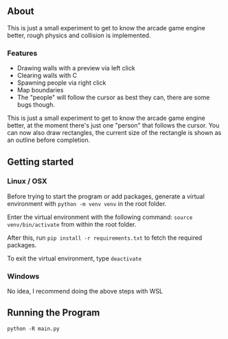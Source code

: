 ## About
This is just a small experiment to get to know the arcade game engine better, rough physics and collision is implemented.

### Features
- Drawing walls with a preview via left click
- Clearing walls with C
- Spawning people via right click
- Map boundaries
- The "people" will follow the cursor as best they can, there are some bugs though.

This is just a small experiment to get to know the arcade game engine better, at the moment there's just one "person" that follows the cursor.
You can now also draw rectangles, the current size of the rectangle is shown as an outline before completion.

## Getting started
### Linux / OSX
Before trying to start the program or add packages, generate a virtual environment with `python -m venv venv` in the root folder.

Enter the virtual environment with the following command: `source venv/bin/activate` from within the root folder.

After this, run `pip install -r requirements.txt` to fetch the required packages.

To exit the virtual environment, type `deactivate`

### Windows
No idea, I recommend doing the above steps with WSL

## Running the Program
`python -R main.py`
